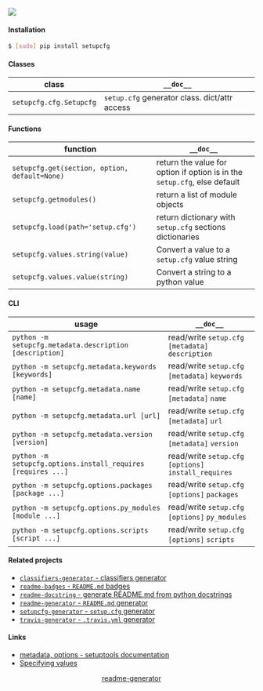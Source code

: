 <!--
https://pypi.org/project/readme-generator/
-->

[![](https://img.shields.io/pypi/pyversions/setupcfg.svg?longCache=True)](https://pypi.org/project/setupcfg/)

#### Installation
```bash
$ [sudo] pip install setupcfg
```

#### Classes
class|`__doc__`
-|-
`setupcfg.cfg.Setupcfg` |`setup.cfg` generator class. dict/attr access

#### Functions
function|`__doc__`
-|-
`setupcfg.get(section, option, default=None)` |return the value for option if option is in the `setup.cfg`, else default
`setupcfg.getmodules()` |return a list of module objects
`setupcfg.load(path='setup.cfg')` |return dictionary with `setup.cfg` sections dictionaries
`setupcfg.values.string(value)` |Convert a value to a `setup.cfg` value string
`setupcfg.values.value(string)` |Convert a string to a python value

#### CLI
usage|`__doc__`
-|-
`python -m setupcfg.metadata.description [description]` |read/write `setup.cfg` `[metadata]` `description`
`python -m setupcfg.metadata.keywords [keywords]` |read/write `setup.cfg` `[metadata]` `keywords`
`python -m setupcfg.metadata.name [name]` |read/write `setup.cfg` `[metadata]` `name`
`python -m setupcfg.metadata.url [url]` |read/write `setup.cfg` `[metadata]` `url`
`python -m setupcfg.metadata.version [version]` |read/write `setup.cfg` `[metadata]` `version`
`python -m setupcfg.options.install_requires [requires ...]` |read/write `setup.cfg` `[options]` `install_requires`
`python -m setupcfg.options.packages [package ...]` |read/write `setup.cfg` `[options]` `packages`
`python -m setupcfg.options.py_modules [module ...]` |read/write `setup.cfg` `[options]` `py_modules`
`python -m setupcfg.options.scripts [script ...]` |read/write `setup.cfg` `[options]` `scripts`

#### Related projects
+   [`classifiers-generator` - classifiers generator](https://pypi.org/project/readme-docstring/)
+   [`readme-badges` - `README.md` badges](https://pypi.org/project/readme-badges/)
+   [`readme-docstring` - generate README.md from python docstrings](https://pypi.org/project/readme-docstring/)
+   [`readme-generator` - `README.md` generator](https://pypi.org/project/readme-generator/)
+   [`setupcfg-generator` - `setup.cfg` generator](https://pypi.org/project/setupcfg-generator/)
+   [`travis-generator` - `.travis.yml` generator](https://pypi.org/project/travis-generator/)

#### Links
+   [metadata, options - setuptools documentation](http://setuptools.readthedocs.io/en/latest/setuptools.html#metadata)
+   [Specifying values](http://setuptools.readthedocs.io/en/latest/setuptools.html#specifying-values)

<p align="center">
    <a href="https://pypi.org/project/readme-generator/">readme-generator</a>
</p>